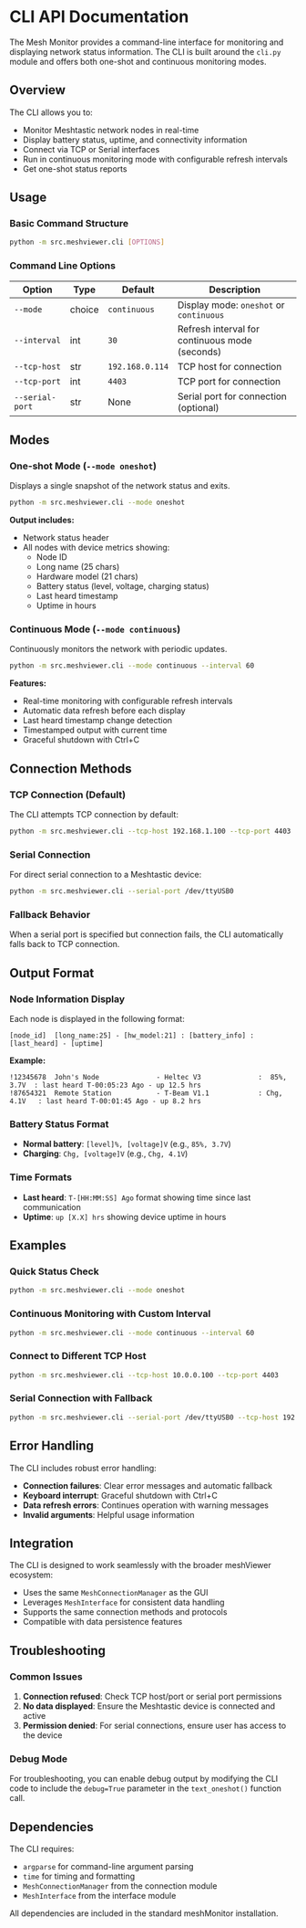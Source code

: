 # CLI API Documentation

The Mesh Monitor provides a command-line interface for monitoring and displaying network status information. The CLI is built around the `cli.py` module and offers both one-shot and continuous monitoring modes.

## Overview

The CLI allows you to:
- Monitor Meshtastic network nodes in real-time
- Display battery status, uptime, and connectivity information
- Connect via TCP or Serial interfaces
- Run in continuous monitoring mode with configurable refresh intervals
- Get one-shot status reports

## Usage

### Basic Command Structure

```bash
python -m src.meshviewer.cli [OPTIONS]
```

### Command Line Options

| Option | Type | Default | Description |
|--------|------|---------|-------------|
| `--mode` | choice | `continuous` | Display mode: `oneshot` or `continuous` |
| `--interval` | int | `30` | Refresh interval for continuous mode (seconds) |
| `--tcp-host` | str | `192.168.0.114` | TCP host for connection |
| `--tcp-port` | int | `4403` | TCP port for connection |
| `--serial-port` | str | None | Serial port for connection (optional) |

## Modes

### One-shot Mode (`--mode oneshot`)

Displays a single snapshot of the network status and exits.

```bash
python -m src.meshviewer.cli --mode oneshot
```

**Output includes:**
- Network status header
- All nodes with device metrics showing:
  - Node ID
  - Long name (25 chars)
  - Hardware model (21 chars)
  - Battery status (level, voltage, charging status)
  - Last heard timestamp
  - Uptime in hours

### Continuous Mode (`--mode continuous`)

Continuously monitors the network with periodic updates.

```bash
python -m src.meshviewer.cli --mode continuous --interval 60
```

**Features:**
- Real-time monitoring with configurable refresh intervals
- Automatic data refresh before each display
- Last heard timestamp change detection
- Timestamped output with current time
- Graceful shutdown with Ctrl+C

## Connection Methods

### TCP Connection (Default)

The CLI attempts TCP connection by default:

```bash
python -m src.meshviewer.cli --tcp-host 192.168.1.100 --tcp-port 4403
```

### Serial Connection

For direct serial connection to a Meshtastic device:

```bash
python -m src.meshviewer.cli --serial-port /dev/ttyUSB0
```

### Fallback Behavior

When a serial port is specified but connection fails, the CLI automatically falls back to TCP connection.

## Output Format

### Node Information Display

Each node is displayed in the following format:

```
[node_id]  [long_name:25] - [hw_model:21] : [battery_info] : [last_heard] - [uptime]
```

**Example:**
```
!12345678  John's Node              - Heltec V3              :  85%, 3.7V  : last heard T-00:05:23 Ago - up 12.5 hrs
!87654321  Remote Station           - T-Beam V1.1            : Chg, 4.1V   : last heard T-00:01:45 Ago - up 8.2 hrs
```

### Battery Status Format

- **Normal battery**: `[level]%, [voltage]V` (e.g., `85%, 3.7V`)
- **Charging**: `Chg, [voltage]V` (e.g., `Chg, 4.1V`)

### Time Formats

- **Last heard**: `T-[HH:MM:SS] Ago` format showing time since last communication
- **Uptime**: `up [X.X] hrs` showing device uptime in hours

## Examples

### Quick Status Check
```bash
python -m src.meshviewer.cli --mode oneshot
```

### Continuous Monitoring with Custom Interval
```bash
python -m src.meshviewer.cli --mode continuous --interval 60
```

### Connect to Different TCP Host
```bash
python -m src.meshviewer.cli --tcp-host 10.0.0.100 --tcp-port 4403
```

### Serial Connection with Fallback
```bash
python -m src.meshviewer.cli --serial-port /dev/ttyUSB0 --tcp-host 192.168.1.50
```

## Error Handling

The CLI includes robust error handling:

- **Connection failures**: Clear error messages and automatic fallback
- **Keyboard interrupt**: Graceful shutdown with Ctrl+C
- **Data refresh errors**: Continues operation with warning messages
- **Invalid arguments**: Helpful usage information

## Integration

The CLI is designed to work seamlessly with the broader meshViewer ecosystem:

- Uses the same `MeshConnectionManager` as the GUI
- Leverages `MeshInterface` for consistent data handling
- Supports the same connection methods and protocols
- Compatible with data persistence features

## Troubleshooting

### Common Issues

1. **Connection refused**: Check TCP host/port or serial port permissions
2. **No data displayed**: Ensure the Meshtastic device is connected and active
3. **Permission denied**: For serial connections, ensure user has access to the device

### Debug Mode

For troubleshooting, you can enable debug output by modifying the CLI code to include the `debug=True` parameter in the `text_oneshot()` function call.

## Dependencies

The CLI requires:
- `argparse` for command-line argument parsing
- `time` for timing and formatting
- `MeshConnectionManager` from the connection module
- `MeshInterface` from the interface module

All dependencies are included in the standard meshMonitor installation.
